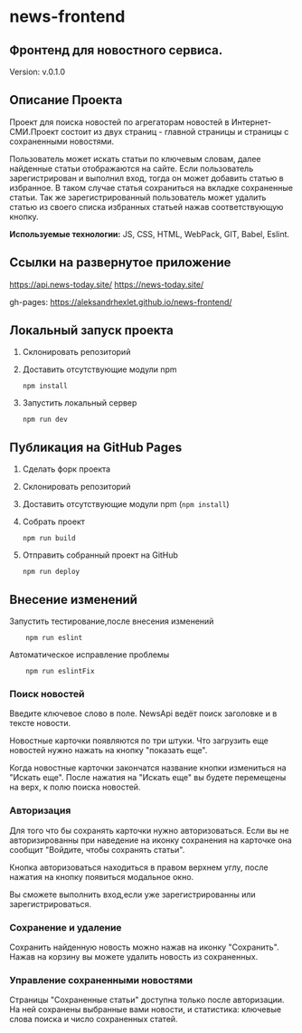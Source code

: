 # news-frontend

## Фронтенд для новостного сервиса.

Version: v.0.1.0

## Описание Проекта

Проект для поиска новостей по агрегаторам новостей в Интернет-СМИ.Проект состоит из двух страниц - главной страницы и страницы с сохраненными новостями. 

Пользователь может искать статьи по ключевым словам, далее найденные статьи отображаются на сайте. Если пользователь зарегистрирован и выполнил вход, тогда он может добавить статью в избранное. В таком случае статья сохраниться на вкладке сохраненные статьи.
Так же зарегистрированный пользователь может удалить статью из своего списка избранных статьей нажав соответствующую кнопку.



**Используемые технологии:** JS, CSS, HTML, WebPack, GIT, Babel, Eslint.

## Ссылки на развернутое приложение

https://api.news-today.site/
https://news-today.site/

gh-pages:
https://aleksandrhexlet.github.io/news-frontend/



## Локальный запуск проекта

1. Склонировать репозиторий
2. Доставить отсутствующие модули npm

       npm install
   
3. Запустить локальный сервер
   
       npm run dev
   

## Публикация на GitHub Pages

1. Сделать форк проекта
2. Склонировать репозиторий
3. Доставить отсутствующие модули npm (`npm install`)
4. Собрать проект
   
       npm run build
   
5. Отправить собранный проект на GitHub
   
       npm run deploy
   

## Внесение изменений

Запустить тестирование,после внесения изменений

    
        npm run eslint
    

Автоматическое исправление проблемы

    
        npm run eslintFix


### Поиск новостей

Введите ключевое слово в поле. NewsApi ведёт поиск заголовке и в тексте новости.


Новостные карточки появляются по три штуки. Что загрузить еще новостей нужно нажать на кнопку "показать еще".


Когда новостные карточки закончатся название кнопки измениться на "Искать еще". После нажатия на "Искать еще" вы будете перемещены на верх, к полю поиска новостей.


### Авторизация

Для того что бы сохранять карточки нужно авторизоваться. Если вы не авторизированны при наведение на иконку сохранения на карточке она сообщит "Войдите, чтобы сохранять статьи".


Кнопка авторизоваться находиться в правом верхнем углу, после нажатия на кнопку появиться модальное окно.


Вы сможете выполнить вход,если уже зарегистрированны или зарегистрироваться.



### Сохранение и удаление

Сохранить найденную новость можно нажав на иконку "Сохранить". Нажав на корзину вы можете удалить новость из сохраненных.


### Управление сохраненными новостями

Страницы "Сохраненные статьи" доступна только после авторизации. На ней сохранены выбранные вами новости, и статистика: ключевые слова поиска и число сохраненных статей.





